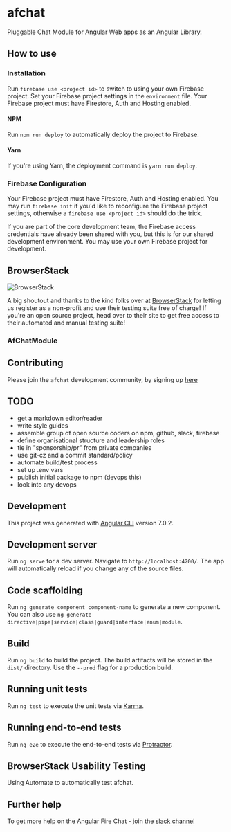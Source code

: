 # afchat

Pluggable Chat Module for Angular Web apps as an Angular Library.

## How to use

### Installation

Run `firebase use <project id>` to switch to using your own Firebase project.
Set your Firebase project settings in the `environment` file. Your Firebase project must have Firestore, Auth and Hosting enabled.

#### NPM

Run `npm run deploy` to automatically deploy the project to Firebase.

#### Yarn

If you're using Yarn, the deployment command is `yarn run deploy`.

### Firebase Configuration

Your Firebase project must have Firestore, Auth and Hosting enabled.
You may run `firebase init` if you'd like to reconfigure the Firebase project settings, otherwise a `firebase use <project id>` should do the trick.

If you are part of the core development team, the Firebase access credentials have already been shared with you, but this is for our shared development environment. You may use your own Firebase project for development.

## BrowserStack
![BrowserStack](https://raw.githubusercontent.com/afchat/afchat/master/img/Browserstack-logo%402x.png)

A big shoutout and thanks to the kind folks over at [BrowserStack](https://www.browserstack.com/) for letting us register as a non-profit and use their testing suite free of charge! If you're an open source project, head over to their site to get free access to their automated and manual testing suite!

### AfChatModule

## Contributing

Please join the `afchat` development community, by signing up [here](https://bit.ly/afpg-info)

## TODO

* get a markdown editor/reader
* write style guides
* assemble group of open source coders on npm, github, slack, firebase
* define organisational structure and leadership roles
* tie in "sponsorship/pr" from private companies
* use git-cz and a commit standard/policy
* automate build/test process
* set up .env vars
* publish initial package to npm (devops this)
* look into any devops

## Development
This project was generated with [Angular CLI](https://github.com/angular/angular-cli) version 7.0.2.

## Development server

Run `ng serve` for a dev server. Navigate to `http://localhost:4200/`. The app will automatically reload if you change any of the source files.

## Code scaffolding

Run `ng generate component component-name` to generate a new component. You can also use `ng generate directive|pipe|service|class|guard|interface|enum|module`.

## Build

Run `ng build` to build the project. The build artifacts will be stored in the `dist/` directory. Use the `--prod` flag for a production build.

## Running unit tests

Run `ng test` to execute the unit tests via [Karma](https://karma-runner.github.io).

## Running end-to-end tests

Run `ng e2e` to execute the end-to-end tests via [Protractor](http://www.protractortest.org/).

## BrowserStack Usability Testing

Using Automate to automatically test afchat.

## Further help

To get more help on the Angular Fire Chat - join the [slack channel](https://join.slack.com/t/afpg-init/shared_invite/enQtNDgzODE1MzA5MjM0LTMyYzkxY2NlMDZmZWE4ZjI5MGUzNTFmMGNiN2JmODJhYmQwMjM2OTYxYmRjOTU2ZjVlNzRmYmFkZTIxNjA5NzM)
